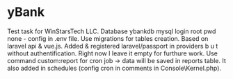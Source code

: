 # yBank
Test task for WinStarsTech LLC.
Database ybankdb mysql login root pwd none - config in .env file.
Use migrations for tables creation.
Based on laravel api & vue.js.
Added & registered laravel/passport in providers  b u t  without authentification. Right now I leave it empty for furthure work.
Use command custom:report for cron job -> data will be saved in reports table. It also added in schedules (config cron in comments in Console\Kernel.php).
